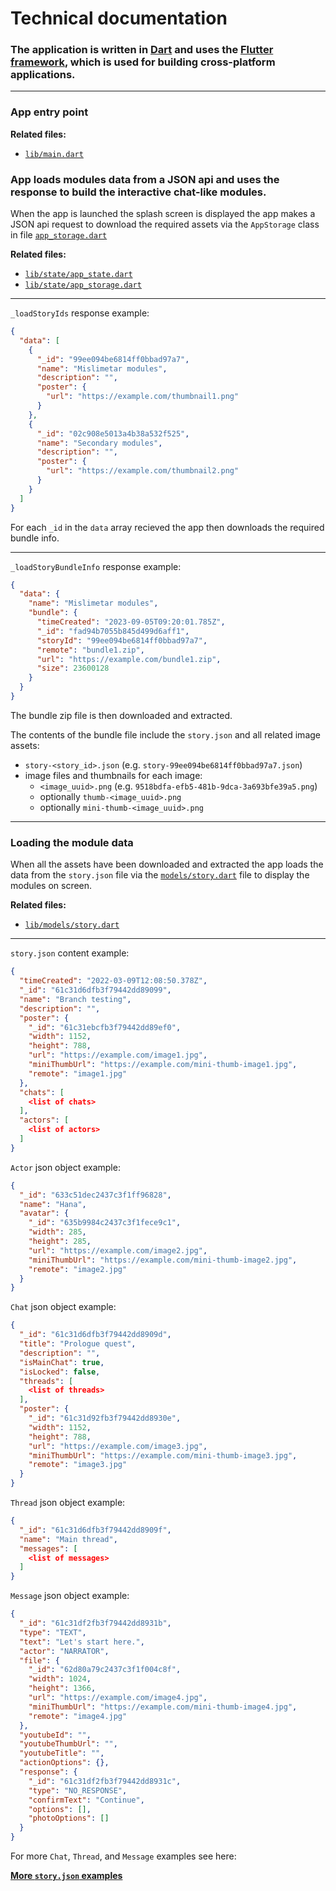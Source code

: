 # Technical documentation

### The application is written in [Dart](https://dart.dev/) and uses the [Flutter framework](https://flutter.dev/), which is used for building cross-platform applications.

---

### App entry point

**Related files:**
- [`lib/main.dart`](/media_literacy_app/lib/main.dart)


### App loads modules data from a JSON api and uses the response to build the interactive chat-like modules.

When the app is launched the splash screen is displayed the app makes a JSON api request to download the required assets via the `AppStorage` class in file [`app_storage.dart`](/media_literacy_app/lib/state/app_storage.dart)

**Related files:**
- [`lib/state/app_state.dart`](/media_literacy_app/lib/state/app_state.dart)
- [`lib/state/app_storage.dart`](/media_literacy_app/lib/state/app_storage.dart)

---

`_loadStoryIds` response example:

```json
{
  "data": [
    {
      "_id": "99ee094be6814ff0bbad97a7",
      "name": "Mislimetar modules",
      "description": "",
      "poster": {
        "url": "https://example.com/thumbnail1.png"
      }
    },
    {
      "_id": "02c908e5013a4b38a532f525",
      "name": "Secondary modules",
      "description": "",
      "poster": {
        "url": "https://example.com/thumbnail2.png"
      }
    }
  ]
}
```

For each `_id` in the `data` array recieved the app then downloads the required bundle info.

---

`_loadStoryBundleInfo` response example:

```json
{
  "data": {
    "name": "Mislimetar modules",
    "bundle": {
      "timeCreated": "2023-09-05T09:20:01.785Z",
      "_id": "fad94b7055b845d499d6aff1",
      "storyId": "99ee094be6814ff0bbad97a7",
      "remote": "bundle1.zip",
      "url": "https://example.com/bundle1.zip",
      "size": 23600128
    }
  }
}
```

The bundle zip file is then downloaded and extracted.

The contents of the bundle file include the `story.json` and all related image assets:
- `story-<story_id>.json` (e.g. `story-99ee094be6814ff0bbad97a7.json`)
- image files and thumbnails for each image:
  - `<image_uuid>.png` (e.g. `9518bdfa-efb5-481b-9dca-3a693bfe39a5.png`)
  - optionally `thumb-<image_uuid>.png`
  - optionally `mini-thumb-<image_uuid>.png`


---

### Loading the module data

When all the assets have been downloaded and extracted the app loads the data from the `story.json` file via the [`models/story.dart`](/media_literacy_app/lib/models/story.dart) file to display the modules on screen.

**Related files:**
- [`lib/models/story.dart`](/media_literacy_app/lib/models/story.dart)

---

`story.json` content example:

```json
{
  "timeCreated": "2022-03-09T12:08:50.378Z",
  "_id": "61c31d6dfb3f79442dd89099",
  "name": "Branch testing",
  "description": "",
  "poster": {
    "_id": "61c31ebcfb3f79442dd89ef0",
    "width": 1152,
    "height": 788,
    "url": "https://example.com/image1.jpg",
    "miniThumbUrl": "https://example.com/mini-thumb-image1.jpg",
    "remote": "image1.jpg"
  },
  "chats": [
    <list of chats>
  ],
  "actors": [
    <list of actors>
  ]
}
```

`Actor` json object example:

```json
{
  "_id": "633c51dec2437c3f1ff96828",
  "name": "Hana",
  "avatar": {
    "_id": "635b9984c2437c3f1fece9c1",
    "width": 285,
    "height": 285,
    "url": "https://example.com/image2.jpg",
    "miniThumbUrl": "https://example.com/mini-thumb-image2.jpg",
    "remote": "image2.jpg"
  }
}
```

`Chat` json object example:

```json
{
  "_id": "61c31d6dfb3f79442dd8909d",
  "title": "Prologue quest",
  "description": "",
  "isMainChat": true,
  "isLocked": false,
  "threads": [
    <list of threads>
  ],
  "poster": {
    "_id": "61c31d92fb3f79442dd8930e",
    "width": 1152,
    "height": 788,
    "url": "https://example.com/image3.jpg",
    "miniThumbUrl": "https://example.com/mini-thumb-image3.jpg",
    "remote": "image3.jpg"
  }
}
```

`Thread` json object example:

```json
{
  "_id": "61c31d6dfb3f79442dd8909f",
  "name": "Main thread",
  "messages": [
    <list of messages>
  ]
}
```

`Message` json object example:

```json
{
  "_id": "61c31df2fb3f79442dd8931b",
  "type": "TEXT",
  "text": "Let's start here.",
  "actor": "NARRATOR",
  "file": {
    "_id": "62d80a79c2437c3f1f004c8f",
    "width": 1024,
    "height": 1366,
    "url": "https://example.com/image4.jpg",
    "miniThumbUrl": "https://example.com/mini-thumb-image4.jpg",
    "remote": "image4.jpg"
  },
  "youtubeId": "",
  "youtubeThumbUrl": "",
  "youtubeTitle": "",
  "actionOptions": {},
  "response": {
    "_id": "61c31df2fb3f79442dd8931c",
    "type": "NO_RESPONSE",
    "confirmText": "Continue",
    "options": [],
    "photoOptions": []
  }
}
```

For more `Chat`, `Thread`, and `Message` examples see here:

**[More `story.json` examples](/media_literacy_app/assets/stories/)**
